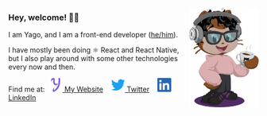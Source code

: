 <p>
  <img align="right" src="https://raw.githubusercontent.com/yagoag/yagoag/main/octocat-small.png" margin-left="24" width="140" alt="my styled octocat, with curly hair, headphones, a light pink hoodie, black pants and skeakers, holding a cup of coffee" />
</p>

### Hey, welcome! 👋🏽

I am Yago, and I am a front-end developer ([he/him](https://pronoun.is/he/him)).

I have mostly been doing ⚛️ React and React Native, but I also play around with some other technologies every now and then.

Find me at:&nbsp;&nbsp;[![Purple Y](https://raw.githubusercontent.com/yagoag/yagoag/main/y.svg) My Website](https://yagoag.com/)&nbsp;&nbsp;&nbsp;&nbsp;[![LinkedIn Logo](https://raw.githubusercontent.com/yagoag/yagoag/main/twitter.svg) Twitter](https://twitter.com/yagoag)&nbsp;&nbsp;&nbsp;&nbsp;[![LinkedIn Logo](https://raw.githubusercontent.com/yagoag/yagoag/main/linkedin.svg) LinkedIn](https://linkedin.com/in/yagoag/)
